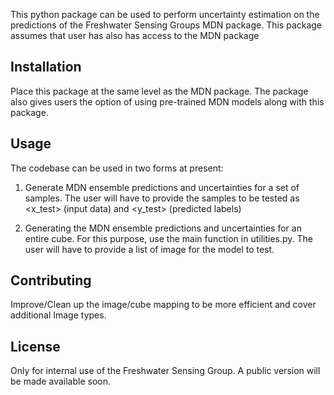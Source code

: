 This python package can be used to perform uncertainty estimation on the predictions of the
Freshwater Sensing Groups MDN package. This package assumes that user has also has 
access to the MDN package



## Installation

Place this package at the same level as the MDN package. The package also gives users the 
option of using pre-trained MDN models along with this package.


## Usage

The codebase can be used in two forms at present:

  1) Generate MDN ensemble predictions and uncertainties for a set of samples. The user will have to provide the samples to be tested as <x_test> (input data) and <y_test> (predicted labels)
  
  2) Generating the MDN ensemble predictions and uncertainties for an entire cube. For this purpose, use the main function in utilities.py. The user will have to provide a list of image for the model to test.

## Contributing
Improve/Clean up the image/cube mapping to be more efficient and cover additional Image types.

## License
Only for internal use of the Freshwater Sensing Group. A public version will be made available
soon.
